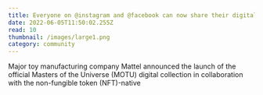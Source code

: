 ```yaml
---
title: Everyone on @instagram and @facebook can now share their digital collectibles in the US, and on In
date: 2022-06-05T11:50:02.255Z
read: 10
thumbnail: /images/large1.png
category: community
---
```


Major toy manufacturing company Mattel announced the launch of the official Masters of the Universe (MOTU) digital collection in collaboration with the non-fungible token (NFT)-native
